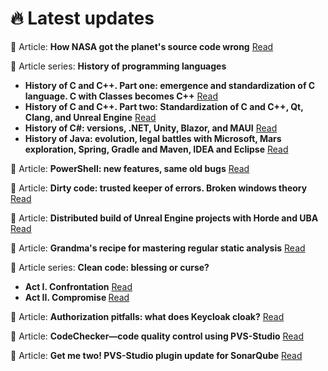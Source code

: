 <h1>
 🔥 Latest updates 
</h1>

📃 Article: **How NASA got the planet's source code wrong** [Read](https://pvs-studio.com/en/blog/posts/java/1253/)

<div>
 📃 Article series: <b>History of programming languages</b>
 <ul>
  <li><b>History of C and C++. Part one: emergence and standardization of C language. C with Classes becomes C++</b> <a href="https://pvs-studio.com/en/blog/posts/1189/">Read</a>
  <li><b>History of C and C++. Part two: Standardization of C and C++, Qt, Clang, and Unreal Engine</b> <a href="https://pvs-studio.com/en/blog/posts/1224/">Read</a>
  <li><b>History of C#: versions, .NET, Unity, Blazor, and MAUI</b> <a href="https://pvs-studio.com/en/blog/posts/csharp/1248/">Read</a>
  <li><b>History of Java: evolution, legal battles with Microsoft, Mars exploration, Spring, Gradle and Maven, IDEA and Eclipse</b> <a href="https://pvs-studio.com/en/blog/posts/java/1256/">Read</a>
 </ul>
</div>

📃 Article: **PowerShell: new features, same old bugs** [Read](https://pvs-studio.com/en/blog/posts/csharp/1243/)

📃 Article: **Dirty code: trusted keeper of errors. Broken windows theory** [Read](https://pvs-studio.com/en/blog/posts/1237/)

📃 Article: **Distributed build of Unreal Engine projects with Horde and UBA** [Read](https://pvs-studio.com/en/blog/posts/1220/)

📃 Article: **Grandma's recipe for mastering regular static analysis** [Read](https://pvs-studio.com/en/blog/posts/1218/)

<div>
 📃 Article series: <b>Clean code: blessing or curse?</b><br>
 <ul>
  <li><b>Act I. Confrontation</b> <a href="https://pvs-studio.com/en/blog/posts/1157/">Read</a>
  <li><b>Act II. Compromise </b> <a href="https://pvs-studio.com/en/blog/posts/1162/">Read</a>
 </ul>
</div>

📃 Article: **Authorization pitfalls: what does Keycloak cloak?** [Read](https://pvs-studio.com/en/blog/posts/java/1142/)

📃 Article: **CodeChecker—code quality control using PVS-Studio** [Read](https://pvs-studio.com/en/blog/posts/1197/)

📃 Article: **Get me two! PVS-Studio plugin update for SonarQube** [Read](https://pvs-studio.com/en/blog/posts/1152/)


<!--[![GitHub Streak](https://github-readme-streak-stats.herokuapp.com?user=feeelin&theme=dark&hide_border=true&card_width=490)](https://git.io/streak-stats)



**feeelin/feeelin** is a ✨ _special_ ✨ repository because its `README.md` (this file) appears on your GitHub profile.

Here are some ideas to get you started:

- 🔭 I’m currently working on ...
- 🌱 I’m currently lea![react](https://github.com/feeelin/feeelin/assets/115320882/2cc17374-e3e1-4ae5-ba9d-1d43b61b6f17)
rning ...
- 👯 I’m looking to collaborate on ...
- 🤔 I’m looking for help with ...
- 💬 Ask me about ...
- 📫 How to reach me: ...
- 😄 Pronouns: ...
- ⚡ Fun fact: ...
-->
